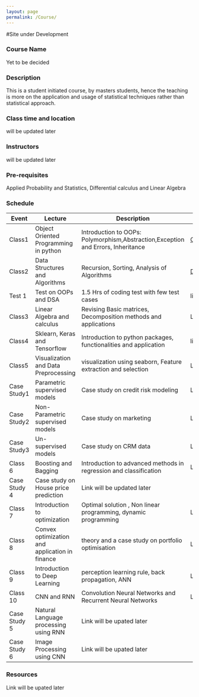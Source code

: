 ```yaml
---
layout: page
permalink: /Course/
---
```


#Site under Development

### Course Name

Yet to be decided 

### Description

This is a student initiated course, by masters students, hence the teaching is more on the application and usage of statistical techniques rather than statistical approach.

### Class time and location

will be updated later

### Instructors

will be updated later

### Pre-requisites

Applied Probability and Statistics, Differential calculus and Linear Algebra

### Schedule

Event         |Lecture                   |Description                                                                       |Course Material
------------------|--------------------------|----------------------------------------------------------------------------------|-------------------
Class1 | Object Oriented Programming in python | Introduction to OOPs: Polymorphism,Abstraction,Exception and Errors, Inheritance| [OOPs](https://docs.google.com/presentation/d/1fgqTGp41PpGCkpjibzvxTNMvHpUywCxMlS9eBz7z9dQ/edit?usp=sharing)
Class2 | Data Structures and Algorithms | Recursion, Sorting, Analysis of Algorithms | [Data_structures_and_Algorithms](https://docs.google.com/presentation/d/1OpwhNgd96OpZBcBEuBX3xnOhUMuH95-R8zwCldC5ypE/edit?usp=sharing)
Test 1 | Test on OOPs and DSA | 1.5 Hrs of coding test with few test cases | link will be updated later
Class3 | Linear Algebra and calculus | Revising Basic matrices, Decomposition methods and applications | Link to be updated later
Class4 | Sklearn, Keras and Tensorflow | Introduction to python packages, functionalities and application | link will be updated later
Class5 | Visualization and Data Preprocessing | visualization using seaborn, Feature extraction and selection | Link will be upated later
Case Study1 | Parametric supervised models | Case study on credit risk modeling | Link will be upated later
Case Study2 | Non-Parametric supervised models | Case study on marketing | Link will be upated later
Case Study3 | Un-supervised models | Case study on CRM data | Link will be upated later
Class 6| Boosting and Bagging | Introduction to advanced methods in regression and classification | Link will be added later
Case Study 4| Case study on House price prediction | Link will be updated later
Class 7| Introduction to optimization | Optimal solution , Non linear programming, dynamic programming | Link will be added later
Class 8| Convex optimization and application in finance | theory and a case study on portfolio optimisation | Link will be upated later
Class 9| Introduction to Deep Learning | perception learning rule, back propagation, ANN | Link will be upated later
Class 10| CNN and RNN | Convolution Neural Networks and Recurrent Neural Networks | Link will be upated later
Case Study 5| Natural Language processing using RNN | Link will be upated later
Case Study 6| Image Processing using CNN | Link will be upated later

### Resources

Link will be upated later

